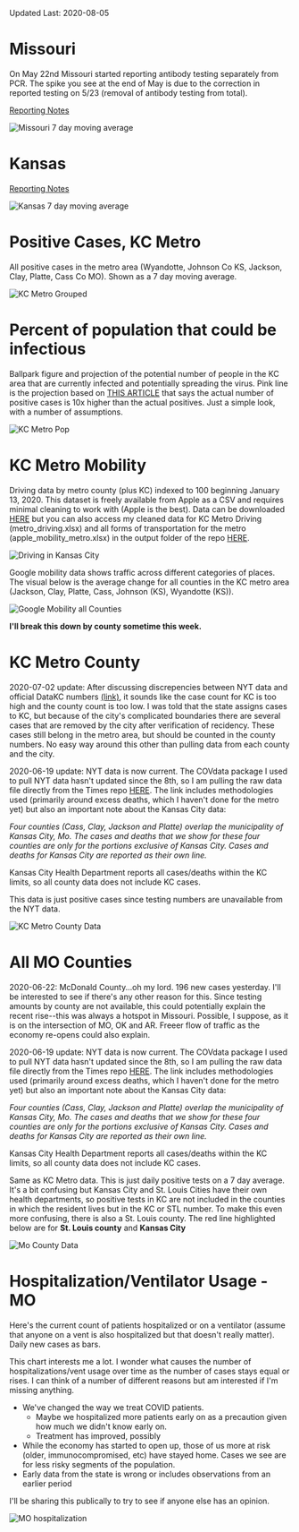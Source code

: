 Updated Last: 2020-08-05

# Missouri

On May 22nd Missouri started reporting antibody testing separately from PCR. The spike you see at the end of May is due to the correction in reported testing on 5/23 (removal of antibody testing from total).

[Reporting Notes](https://covidtracking.com/data/state/missouri)

![Missouri 7 day moving average](images/missouri.png)

# Kansas

[Reporting Notes](https://covidtracking.com/data/state/kansas)

![Kansas 7 day moving average](images/ks.png)

# Positive Cases, KC Metro

All positive cases in the metro area (Wyandotte, Johnson Co KS, Jackson, Clay, Platte, Cass Co MO). Shown as a 7 day moving average.

![KC Metro Grouped](images/metro_grouped.png)

# Percent of population that could be infectious

Ballpark figure and projection of the potential number of people in the KC area that are currently infected and potentially spreading the virus. Pink line is the projection based on [THIS ARTICLE](https://www.washingtonpost.com/health/2020/06/25/coronavirus-cases-10-times-larger/) that says the actual number of positive cases is 10x higher than the actual positives. Just a simple look, with a number of assumptions.

![KC Metro Pop](images/metro_prob.png)

# KC Metro Mobility

Driving data by metro county (plus KC) indexed to 100 beginning January 13, 2020. This dataset is freely available from Apple as a CSV and requires minimal cleaning to work with (Apple is the best). Data can be downloaded [HERE](https://www.apple.com/covid19/mobility) but you can also access my cleaned data for KC Metro Driving (metro_driving.xlsx) and all forms of transportation for the metro (apple_mobility_metro.xlsx) in the output folder of the repo [HERE](https://github.com/jimfelps/covid-tracking/tree/master/output).

![Driving in Kansas City](images/metro_driving_apple.png)

Google mobility data shows traffic across different categories of places. The visual below is the average change for all counties in the KC metro area (Jackson, Clay, Platte, Cass, Johnson (KS), Wyandotte (KS)).

![Google Mobility all Counties](images/metro_google.png)

**I'll break this down by county sometime this week.**

# KC Metro County

2020-07-02 update: After discussing discrepencies between NYT data and official DataKC numbers [(link)](https://www.kcmo.gov/city-hall/departments/health/coronavirus-covid-19/covid-19-totals), it sounds like the case count for KC is too high and the county count is too low. I was told that the state assigns cases to KC, but because of the city's complicated boundaries there are several cases that are removed by the city after verification of recidency. These cases still belong in the metro area, but should be counted in the county numbers. No easy way around this other than pulling data from each county and the city.

2020-06-19 update: NYT data is now current. The COVdata package I used to pull NYT data hasn't updated since the 8th, so I am pulling the raw data file directly from the Times repo [HERE](https://github.com/nytimes/covid-19-data). The link includes methodologies used (primarily around excess deaths, which I haven't done for the metro yet) but also an important note about the Kansas City data:

*Four counties (Cass, Clay, Jackson and Platte) overlap the municipality of Kansas City, Mo. The cases and deaths that we show for these four counties are only for the portions exclusive of Kansas City. Cases and deaths for Kansas City are reported as their own line.*

Kansas City Health Department reports all cases/deaths within the KC limits, so all county data does not include KC cases.

This data is just positive cases since testing numbers are unavailable from the NYT data. 

![KC Metro County Data](images/metro_counties.png)

# All MO Counties

2020-06-22: McDonald County...oh my lord. 196 new cases yesterday. I'll be interested to see if there's any other reason for this. Since testing amounts by county are not available, this could potentially explain the recent rise--this was always a hotspot in Missouri. Possible, I suppose, as it is on the intersection of MO, OK and AR. Freeer flow of traffic as the economy re-opens could also explain. 

2020-06-19 update: NYT data is now current. The COVdata package I used to pull NYT data hasn't updated since the 8th, so I am pulling the raw data file directly from the Times repo [HERE](https://github.com/nytimes/covid-19-data). The link includes methodologies used (primarily around excess deaths, which I haven't done for the metro yet) but also an important note about the Kansas City data:

*Four counties (Cass, Clay, Jackson and Platte) overlap the municipality of Kansas City, Mo. The cases and deaths that we show for these four counties are only for the portions exclusive of Kansas City. Cases and deaths for Kansas City are reported as their own line.*

Kansas City Health Department reports all cases/deaths within the KC limits, so all county data does not include KC cases.

Same as KC Metro data. This is just daily positive tests on a 7 day average. It's a bit confusing but Kansas City and St. Louis Cities have their own health departments, so positive tests in KC are not included in the counties in which the resident lives but in the KC or STL number. To make this even more confusing, there is also a St. Louis county. The red line highlighted below are for **St. Louis county** and **Kansas City**

![Mo County Data](images/mo_counties.png)

# Hospitalization/Ventilator Usage - MO

Here's the current count of patients hospitalized or on a ventilator (assume that anyone on a vent is also hospitalized but that doesn't really matter). Daily new cases as bars.

This chart interests me a lot. I wonder what causes the number of hospitalizations/vent usage over time as the number of cases stays equal or rises. I can think of a number of different reasons but am interested if I'm missing anything.

- We've changed the way we treat COVID patients. 
  - Maybe we hospitalized more patients early on as a precaution given how much we didn't know early on.
  - Treatment has improved, possibly
- While the economy has started to open up, those of us more at risk (older, immunocompromised, etc) have stayed home. Cases we see are for less risky segments of the population.
- Early data from the state is wrong or includes observations from an earlier period

I'll be sharing this publically to try to see if anyone else has an opinion.

![MO hospitalization](images/mo_hos_vent.png)

